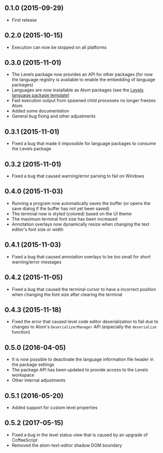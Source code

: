 ## 0.1.0 (2015-09-29)
* First release

## 0.2.0 (2015-10-15)
* Execution can now be stopped on all platforms

## 0.3.0 (2015-11-01)
* The Levels package now provides an API for other packages (for now the language registry is available to enable the embedding of language packages)
* Languages are now installable as Atom packages (see the [Levels language package template](https://github.com/lakrme/atom-levels-language-template))
* Fast execution output from spawned child processes no longer freezes Atom
* Added some documentation
* General bug fixing and other adjustments

## 0.3.1 (2015-11-01)
* Fixed a bug that made it impossible for language packages to consume the Levels package

## 0.3.2 (2015-11-01)
* Fixed a bug that caused warning/error parsing to fail on Windows

## 0.4.0 (2015-11-03)
* Running a program now automatically saves the buffer (or opens the save dialog if the buffer has not yet been saved)
* The terminal now is styled (colored) based on the UI theme
* The maximum terminal font size has been increased
* Annotation overlays now dynamically resize when changing the text editor's font size or width

## 0.4.1 (2015-11-03)
* Fixed a bug that caused annotation overlays to be too small for short warning/error messages

## 0.4.2 (2015-11-05)
* Fixed a bug that caused the terminal cursor to have a incorrect position when changing the font size after clearing the terminal

## 0.4.3 (2015-11-18)
* Fixed the error that caused level code editor deserialization to fail due to changes to Atom's `DeserializerManager` API (especially the `deserialize` function)

## 0.5.0 (2016-04-05)
* It is now possible to deactivate the language information file header in the package settings
* The package API has been updated to provide access to the Levels workspace
* Other internal adjustments

## 0.5.1 (2016-05-20)
* Added support for custom level properties

## 0.5.2 (2017-05-15)
* Fixed a bug in the level status view that is caused by an upgrade of CoffeeScript
* Removed the atom-text-editor shadow DOM boundary